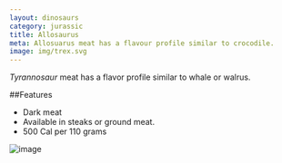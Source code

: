 ```yaml
---
layout: dinosaurs
category: jurassic
title: Allosaurus
meta: Allosuarus meat has a flavour profile similar to crocodile.
image: img/trex.svg
---
```

*Tyrannosaur* meat has a flavor profile similar to whale or walrus.

##Features

- Dark meat
- Available in steaks or ground meat.
- 500 Cal per 110 grams

![image]({{site.baseurl}}/img/trex.svg)